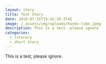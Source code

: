 ```yaml
---
layout: story
title: Test Story
date: 2019-07-31T19:42:39.374Z
image: /_assets/img/uploads/hands-time.jpeg
description: This is a test. please ignore
categories:
  - literary
  - short story
---
```

This is a test, please ignore.
